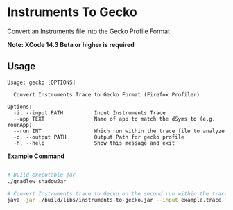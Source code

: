 # Instruments To Gecko

Convert an Instruments file into the Gecko Profile Format

**Note: XCode 14.3 Beta or higher is required**

## Usage

```
Usage: gecko [OPTIONS]

  Convert Instruments Trace to Gecko Format (Firefox Profiler)

Options:
  -i, --input PATH          Input Instruments Trace
  --app TEXT                Name of app to match the dSyms to (e.g. YourApp)
  --run INT                 Which run within the trace file to analyze
  -o, --output PATH         Output Path for gecko profile
  -h, --help                Show this message and exit

```

**Example Command**

```bash

# Build executable jar
./gradlew shadowJar

# Convert Instruments trace to Gecko on the second run within the trace file
java -jar ./build/libs/instruments-to-gecko.jar --input example.trace --run 2 --app YourApp --output examplestandalone.json.gz
```